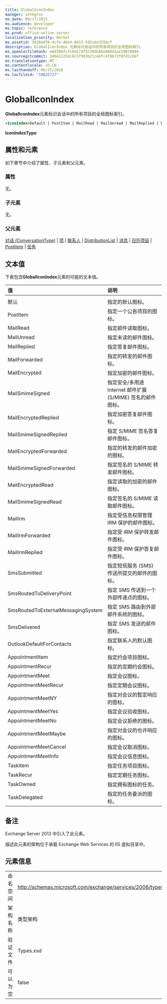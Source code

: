```yaml
---
title: GlobalIconIndex
manager: sethgros
ms.date: 09/17/2015
ms.audience: Developer
ms.topic: reference
ms.prod: office-online-server
localization_priority: Normal
ms.assetid: 3d28ed70-4cfe-46e4-8d15-593c6e355bcf
description: GlobalIconIndex 元素标识会话中的所有项目的全局图标索引。
ms.openlocfilehash: e8d78bfcfc0e57df9230db86e080d1ee29878094
ms.sourcegitcommit: 34041125dc8c5f993b21cebfc4f8b72f0fd2cb6f
ms.translationtype: MT
ms.contentlocale: zh-CN
ms.lasthandoff: 06/25/2018
ms.locfileid: "19825727"
---
```

# <a name="globaliconindex"></a>GlobalIconIndex

**GlobalIconIndex**元素标识会话中的所有项目的全局图标索引。 
  
```XML
<IconIndex>Default | PostItem | MailRead | MailUnread | MailReplied | MailForwarded | MailEncrypted | MailSmimeSigned | MailEncrytedReplied | MailSmimeSignedReplied | MailEncryptedForwarded | MailSmimeSignedForwarded | MailEncryptedRead | MailSmimeSignedRead | MailIrm | MaillrmForwarded | MaillrmReplied | SmsSubmitted | SmsRoutedToDeliveryPoint | SmsRoutedToExternalMessagingSystem | SmsDelivered | OutlookDefaultForContacts | AppointmentItem | AppointmentRecur | AppointmentMeet | AppointmentMeetRecur | AppointmentMeetNY | AppointmentMeetYes | AppointmentMeetNo | AppointmentMeetMaybe | AppointmentMeetCancel | AppointmentMeetInfo | TaskItem | TaskRecur | TaskOwned | TaskDelegated</IconIndex>
```

 **IconIndexType**
## <a name="attributes-and-elements"></a>属性和元素

如下章节中介绍了属性、子元素和父元素。
  
### <a name="attributes"></a>属性

无。
  
### <a name="child-elements"></a>子元素

无。
  
### <a name="parent-elements"></a>父元素

[对话 (ConversationType)](conversation-conversationtype.md) | [项](item.md) | [联系人](contact.md) | [DistributionList](distributionlist.md) | [消息](message-ex15websvcsotherref.md) | [日历项目](calendaritem.md) | [PostItem](postitem.md) | [任务](task.md)
  
## <a name="text-value"></a>文本值

下表包含**GlobalIconIndex**元素的可能的文本值。 
  
|**值**|**说明**|
|:-----|:-----|
|||
|默认  <br/> |指定的默认图标。  <br/> |
|PostItem  <br/> |指定一个公告项目的图标。  <br/> |
|MailRead  <br/> |指定邮件读取图标。  <br/> |
|MailUnread  <br/> |指定未读的邮件图标。  <br/> |
|MailReplied  <br/> |指定答复邮件图标。  <br/> |
|MailForwarded  <br/> |指定的转发的邮件图标。  <br/> |
|MailEncrypted  <br/> |指定加密的邮件图标。  <br/> |
|MailSmimeSigned  <br/> |指定安全/多用途 Internet 邮件扩展 (S/MIME) 签名的邮件图标。  <br/> |
|MailEncryptedReplied  <br/> |指定加密答复邮件图标。  <br/> |
|MailSmimeSignedReplied  <br/> |指定 S/MIME 签名答复邮件图标。  <br/> |
|MailEncryptedForwarded  <br/> |指定的转发的邮件加密的图标。  <br/> |
|MailSmimeSignedForwarded  <br/> |指定签名的 S/MIME 转发邮件图标。  <br/> |
|MailEncryptedRead  <br/> |指定读取的加密的邮件图标。  <br/> |
|MailSmimeSignedRead  <br/> |指定签名的 S/MIME 读取邮件图标。  <br/> |
|MailIrm  <br/> |指定受信息权限管理 IRM 保护的邮件图标。  <br/> |
|MailIrmForwarded  <br/> |指定受 IRM 保护转发邮件图标。  <br/> |
|MailIrmReplied  <br/> |指定受 IRM 保护答复邮件图标。  <br/> |
|SmsSubmitted  <br/> |指定短信服务 (SMS) 传送所提交的邮件的图标。  <br/> |
|SmsRoutedToDeliveryPoint  <br/> |指定 SMS 传送到一个外部传递点的图标。  <br/> |
|SmsRoutedToExternalMessagingSystem  <br/> |指定 SMS 路由到外部邮件系统的图标。  <br/> |
|SmsDelivered  <br/> |指定 SMS 发送的邮件图标。  <br/> |
|OutlookDefaultForContacts  <br/> |指定联系人的默认图标。  <br/> |
|AppointmentItem  <br/> |指定约会项目图标。  <br/> |
|AppointmentRecur  <br/> |指定的定期约会图标。  <br/> |
|AppointmentMeet  <br/> |指定会议图标。  <br/> |
|AppointmentMeetRecur  <br/> |指定定期会议图标。  <br/> |
|AppointmentMeetNY  <br/> |指定对会议的暂定响应的图标。  <br/> |
|AppointmentMeetYes  <br/> |指定会议验收图标。  <br/> |
|AppointmentMeetNo  <br/> |指定会议拒绝的图标。  <br/> |
|AppointmentMeetMaybe  <br/> |指定对会议的也许响应的图标。  <br/> |
|AppointmentMeetCancel  <br/> |指定会议取消图标。  <br/> |
|AppointmentMeetInfo  <br/> |指定会议信息图标。  <br/> |
|TaskItem  <br/> |指定任务项目图标。  <br/> |
|TaskRecur  <br/> |指定定期任务图标。  <br/> |
|TaskOwned  <br/> |指定拥有图标的任务。  <br/> |
|TaskDelegated  <br/> |指定的任务委派的图标。  <br/> |
   
## <a name="remarks"></a>备注

Exchange Server 2013 中引入了此元素。
  
描述此元素的架构位于承载 Exchange Web Services 的 IIS 虚拟目录中。
  
## <a name="element-information"></a>元素信息

|||
|:-----|:-----|
|命名空间  <br/> |http://schemas.microsoft.com/exchange/services/2006/types  <br/> |
|架构名称  <br/> |类型架构  <br/> |
|验证文件  <br/> |Types.xsd  <br/> |
|可以为空  <br/> |false  <br/> |
   

